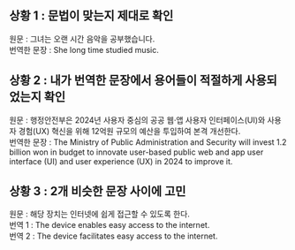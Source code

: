 

## 상황 1 : 문법이 맞는지 제대로 확인


원문 : 그녀는 오랜 시간 음악을 공부했습니다.  
번역한 문장 : She long time studied music.  





## 상황 2 : 내가 번역한 문장에서 용어들이 적절하게 사용되었는지 확인

원문 : 행정안전부은 2024년 사용자 중심의 공공 웹·앱 사용자 인터페이스(UI)와 사용자 경험(UX) 혁신을 위해 12억원 규모의 예산을 투입하여 본격 개선한다.  
번역한 문장 : The Ministry of Public Administration and Security will invest 1.2 billion won in budget to innovate user-based public web and app user interface (UI) and user experience (UX) in 2024 to improve it.




## 상황 3 : 2개 비슷한 문장 사이에 고민


원문 : 해당 장치는 인터넷에 쉽게 접근할 수 있도록 한다.  
번역 1 : The device enables easy access to the internet.  
번역 2 : The device facilitates easy access to the internet.  
